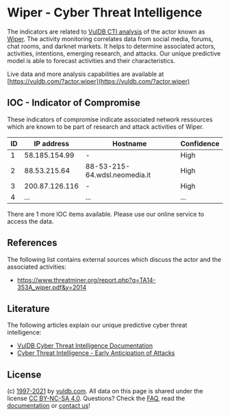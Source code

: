 # Wiper - Cyber Threat Intelligence

The indicators are related to [VulDB CTI analysis](https://vuldb.com/?doc.cti) of the actor known as [Wiper](https://vuldb.com/?actor.wiper). The activity monitoring correlates data from social media, forums, chat rooms, and darknet markets. It helps to determine associated actors, activities, intentions, emerging research, and attacks. Our unique predictive model is able to forecast activities and their characteristics.

Live data and more analysis capabilities are available at [https://vuldb.com/?actor.wiper](https://vuldb.com/?actor.wiper)

## IOC - Indicator of Compromise

These indicators of compromise indicate associated network ressources which are known to be part of research and attack activities of Wiper.

ID | IP address | Hostname | Confidence
-- | ---------- | -------- | ----------
1 | 58.185.154.99 | - | High
2 | 88.53.215.64 | 88-53-215-64.wdsl.neomedia.it | High
3 | 200.87.126.116 | - | High
4 | ... | ... | ...

There are 1 more IOC items available. Please use our online service to access the data.

## References

The following list contains external sources which discuss the actor and the associated activities:

* https://www.threatminer.org/report.php?q=TA14-353A_wiper.pdf&y=2014

## Literature

The following articles explain our unique predictive cyber threat intelligence:

* [VulDB Cyber Threat Intelligence Documentation](https://vuldb.com/?doc.cti)
* [Cyber Threat Intelligence - Early Anticipation of Attacks](https://www.scip.ch/en/?labs.20201022)

## License

(c) [1997-2021](https://vuldb.com/?doc.changelog) by [vuldb.com](https://vuldb.com/?doc.about). All data on this page is shared under the license [CC BY-NC-SA 4.0](https://creativecommons.org/licenses/by-nc-sa/4.0/). Questions? Check the [FAQ](https://vuldb.com/?doc.faq), read the [documentation](https://vuldb.com/?doc) or [contact us](https://vuldb.com/?contact)!
